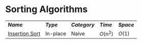 # Sorting Algorithms

<table class="not a rip-off table">
    <tbody>
        <tr>
            <td><strong><i>Name</i></strong></td>
            <td><strong><i>Type</i></strong></td>
            <td><strong><i>Category</i></strong></td>
            <td><strong><i>Time</i></strong></td>
            <td><strong><i>Space</i></strong></td>
        </tr>
        <tr>
            <td><a href="/quickreference/Sorting/InsertionSort/">Insertion Sort</a></td>
            <td>In-place</td>
            <td>Naive</td>
            <td><i>O</i>(n<sup>2</sup>)</td>
            <td><i>O</i>(1)</td>
        </tr>
    </tbody>
    <tfoot></tfoot>
</table>